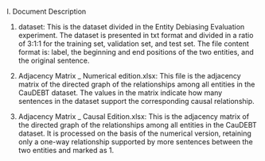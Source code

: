 I. Document Description
1. dataset:
This is the dataset divided in the Entity Debiasing Evaluation experiment. The dataset is presented in txt format and divided in a ratio of 3:1:1 for the training set, validation set, and test set. The file content format is: label, the beginning and end positions of the two entities, and the original sentence.

2. Adjacency Matrix _ Numerical edition.xlsx:
This file is the adjacency matrix of the directed graph of the relationships among all entities in the CauDEBT dataset. The values in the matrix indicate how many sentences in the dataset support the corresponding causal relationship.

3. Adjacency Matrix _ Causal Edition.xlsx:
This is the adjacency matrix of the directed graph of the relationships among all entities in the CauDEBT dataset. It is processed on the basis of the numerical version, retaining only a one-way relationship supported by more sentences between the two entities and marked as 1.
